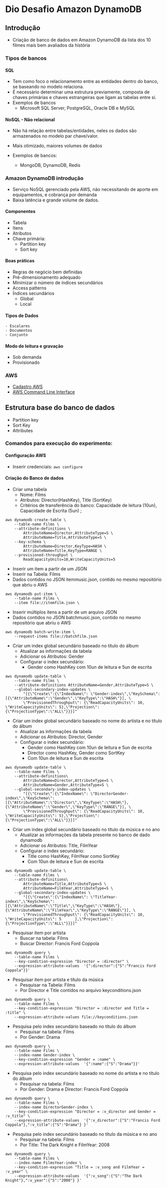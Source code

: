 # Dio Desafio Amazon DynamoDB

## Introdução

- Criação de banco de dados em Amazon DynamoDB da lista dos 10 filmes mais bem avaliados da história

### Tipos de bancos

#### SQL

- Tem como foco o relacionamento entre as entidades dentro do banco, se baseando no modelo relaciona.
- É necessário determinar uma estrutura previamente, composta de chaves primárias e chaves estrangeiras que ligam as tabelas entre si.
- Exemplos de bancos
  - Microsoft SQL Server, PostgreSQL, Oracle DB e MySQL

#### NoSQL - Não relacional

- Não há relação entre tabelas/entidades, neles os dados são armazenados no modelo par chave/valor.
- Mais otimizado, maiores volumes de dados

- Exemplos de bancos:
  - MongoDB, DynamoDB, Redis

### Amazon DynamoDB introdução

- Serviço NoSQL gerenciado pela AWS, não necessitando de aporte em equipamentos, e cobrança por demanda
- Baixa latência e grande volume de dados.

#### Componentes

- Tabela
- Itens
- Atributos
- Chave primária:
  - Partition key
  - Sort key

#### Boas práticas

- Regras de negócio bem definidas
- Pré-dimensionamento adequado
- Minimizar o número de índices secundários
- Access patterns
- Índices secundários
  - Global
  - Local

#### Tipos de Dados

    - Escalares
    - Documentos
    - Conjunto

#### Modo de leitura e gravação

- Sob demanda
- Provisionado

### AWS

- [Cadastro AWS](https://portal.aws.amazon.com/billing/signup#/start/email)
- [AWS Command Line Interface](https://aws.amazon.com/pt/cli/)

## Estrutura base do banco de dados

- Partition key
- Sort Key
- Attributes

### Comandos para execução do experimento:

#### Configuração AWS

- Inserir credenciais:
  `aws configure`

#### Criação do Banco de dados

- Criar uma tabela
  - Nome: Films
  - Atributos: Director(HashKey), Title (SortKey)
  - Critérios de transferência do banco: Capacidade de leitura (10un), Capacidade de Escrita (5un) ;

```
aws dynamodb create-table \
    --table-name Films \
    --attribute-definitions \
        AttributeName=Director,AttributeType=S \
        AttributeName=Title,AttributeType=S \
    --key-schema \
        AttributeName=Director,KeyType=HASH \
        AttributeName=Title,KeyType=RANGE \
    --provisioned-throughput \
        ReadCapacityUnits=10,WriteCapacityUnits=5
```

- Inserir um item a partir de um JSON
- Inserir na Tabela: Films
- Dados contidos no JSON itemmusic.json, contido no mesmo repositório que abriu o AWS

```
aws dynamodb put-item \
    --table-name Films \
    --item file://itemfilm.json \
```

- Inserir múltiplos itens a partir de um arquivo JSON
- Dados contidos no JSON batchmusic.json, contido no mesmo repositório que abriu o AWS

```
aws dynamodb batch-write-item \
    --request-items file://batchfilm.json
```

- Criar um index global secundário baseado no título do álbum
  - Atualizar as informações da tabela
  - Adicionar os Atributos: Gender
  - Configurar o index secundário:
    - Gender como HashKey com 10un de leitura e 5un de escrita

```
aws dynamodb update-table \
    --table-name Films \
    --attribute-definitions AttributeName=Gender,AttributeType=S \
    --global-secondary-index-updates \
        "[{\"Create\":{\"IndexName\": \"Gender-index\",\"KeySchema\":[{\"AttributeName\":\"Gender\",\"KeyType\":\"HASH\"}], \
        \"ProvisionedThroughput\": {\"ReadCapacityUnits\": 10, \"WriteCapacityUnits\": 5},\"Projection\":{\"ProjectionType\":\"ALL\"}}}]"
```

- Criar um index global secundário baseado no nome do artista e no título do álbum
  - Atualizar as informações da tabela
  - Adicionar os Atributos: Director, Gender
  - Configurar o index secundário:
    - Gender como HashKey com 10un de leitura e 5un de escrita
    - Director como HashKey, Gender como SortKey
    - Com 10un de leitura e 5un de escrita

```
aws dynamodb update-table \
    --table-name Films \
    --attribute-definitions\
        AttributeName=Director,AttributeType=S \
        AttributeName=Gender,AttributeType=S \
    --global-secondary-index-updates \
        "[{\"Create\":{\"IndexName\": \"DirectorGender-index\",\"KeySchema\":[{\"AttributeName\":\"Director\",\"KeyType\":\"HASH\"}, {\"AttributeName\":\"Gender\",\"KeyType\":\"RANGE\"}], \
        \"ProvisionedThroughput\": {\"ReadCapacityUnits\": 10, \"WriteCapacityUnits\": 5},\"Projection\":{\"ProjectionType\":\"ALL\"}}}]"
```

- Criar um index global secundário baseado no título da música e no ano
  - Atualizar as informações da tabela presente no banco de dado dynamodb
  - Adicionar os Atributos: Title, FilmYear
  - Configurar o index secundário:
    - Title como HashKey, FilmYear como SortKey
    - Com 10un de leitura e 5un de escrita

```
aws dynamodb update-table \
    --table-name Films \
    --attribute-definitions\
        AttributeName=Title,AttributeType=S \
        AttributeName=FilmYear,AttributeType=S \
    --global-secondary-index-updates \
        "[{\"Create\":{\"IndexName\": \"TitleYear-index\",\"KeySchema\":[{\"AttributeName\":\"Title\",\"KeyType\":\"HASH\"}, {\"AttributeName\":\"FilmYear\",\"KeyType\":\"RANGE\"}], \
        \"ProvisionedThroughput\": {\"ReadCapacityUnits\": 10, \"WriteCapacityUnits\": 5      },\"Projection\":{\"ProjectionType\":\"ALL\"}}}]"
```

- Pesquisar item por artista
  - Buscar na tabela: Films
  - Buscar Director: Francis Ford Coppola

```
aws dynamodb query \
    --table-name Films \
    --key-condition-expression "Director = :director" \
    --expression-attribute-values  '{":director":{"S":"Francis Ford Coppola"}}'
```

- Pesquisar item por artista e título da música
  - Pesquisar na Tabela: Films
  - Por Director e Title contidos no arquivo keyconditions.json

```
aws dynamodb query \
    --table-name Films \
    --key-condition-expression "Director = :director and Title = :title" \
    --expression-attribute-values file://keyconditions.json
```

- Pesquisa pelo index secundário baseado no título do álbum
  - Pesquisar na tabela: Films
  - Por Gender: Drama

```
aws dynamodb query \
    --table-name Films \
    --index-name Gender-index \
    --key-condition-expression "Gender = :name" \
    --expression-attribute-values  '{":name":{"S":"Drama"}}'
```

- Pesquisa pelo index secundário baseado no nome do artista e no título do álbum
  - Pesquisar na tabela: Films
  - Por Gender: Drama e Director: Francis Ford Coppola

```
aws dynamodb query \
    --table-name Films \
    --index-name DirectorGender-index \
    --key-condition-expression "Director = :v_director and Gender = :v_title" \
    --expression-attribute-values  '{":v_director":{"S":"Francis Ford Coppola"},":v_title":{"S":"Drama"} }'
```

- Pesquisa pelo index secundário baseado no título da música e no ano
  - Pesquisar na tabela: Films
  - Por Title: The Dark Knight e FilmYear: 2008

```
aws dynamodb query \
    --table-name Films \
    --index-name FilmsYear-index \
    --key-condition-expression "Title = :v_song and FilmYear = :v_year" \
    --expression-attribute-values  '{":v_song":{"S":"The Dark Knight"},":v_year":{"S":"2008"} }'
```
